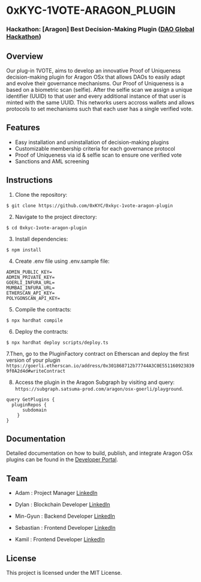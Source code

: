 # 0xKYC-1VOTE-ARAGON_PLUGIN

### Hackathon: [Aragon] Best Decision-Making Plugin ([DAO Global Hackathon](https://daoglobalhackathon.hackerearth.com/))

## Overview

Our plug-in 1VOTE, aims to develop an innovative Proof of Uniqueness decision-making plugin for Aragon OSx that allows DAOs to easily adapt and evolve their governance mechanisms. Our Proof of Uniqueness is a based on a biometric scan (selfie). After the selfie scan we assign a unique identifier (UUID) to that user and every additional instance of that user is minted with the same UUID. This networks users accross wallets and allows protocols to set mechanisms such that each user has a single verified vote.

## Features

- Easy installation and uninstallation of decision-making plugins
- Customizable membership criteria for each governance protocol
- Proof of Uniqueness via id & selfie scan to ensure one verified vote 
- Sanctions and AML screening

## Instructions

1. Clone the repository:

```
$ git clone https://github.com/0xKYC/0xkyc-1vote-aragon-plugin
```

2. Navigate to the project directory:

```
$ cd 0xkyc-1vote-aragon-plugin
```

3. Install dependencies:

```
$ npm install
```

4. Create .env file using .env.sample file:

```
ADMIN_PUBLIC_KEY=
ADMIN_PRIVATE_KEY=
GOERLI_INFURA_URL=
MUMBAI_INFURA_URL=
ETHERSCAN_API_KEY=
POLYGONSCAN_API_KEY=
```

5. Compile the contracts:

```
$ npx hardhat compile
```

6. Deploy the contracts:

```
$ npx hardhat deploy scripts/deploy.ts
```

7.Then, go to the PluginFactory contract on Etherscan and deploy the first version of your plugin
`https://goerli.etherscan.io/address/0x301868712b77744A3C0E5511609238399f0A2d4d#writeContract`

8. Access the plugin in the Aragon Subgraph by visiting and query: `https://subgraph.satsuma-prod.com/aragon/osx-goerli/playground`.

```
query GetPlugins {
  pluginRepos {
      subdomain
    }
}
```

## Documentation

Detailed documentation on how to build, publish, and integrate Aragon OSx plugins can be found in the [Developer Portal](https://devs.aragon.org/docs/osx/).

## Team

- Adam : Project Manager
[LinkedIn](https://www.linkedin.com/in/azasada/)

- Dylan : Blockchain Developer
[LinkedIn](https://www.linkedin.com/in/dylanwysocki)

- Min-Gyun : Backend Developer
[LinkedIn](https://www.linkedin.com/in/philip-nomad)

- Sebastian : Frontend Developer
[LinkedIn](https://www.linkedin.com/in/sebastian-oldak)

- Kamil : Frontend Developer
[LinkedIn](https://www.linkedin.com/in/dzieniszewski/)


## License

This project is licensed under the MIT License.
